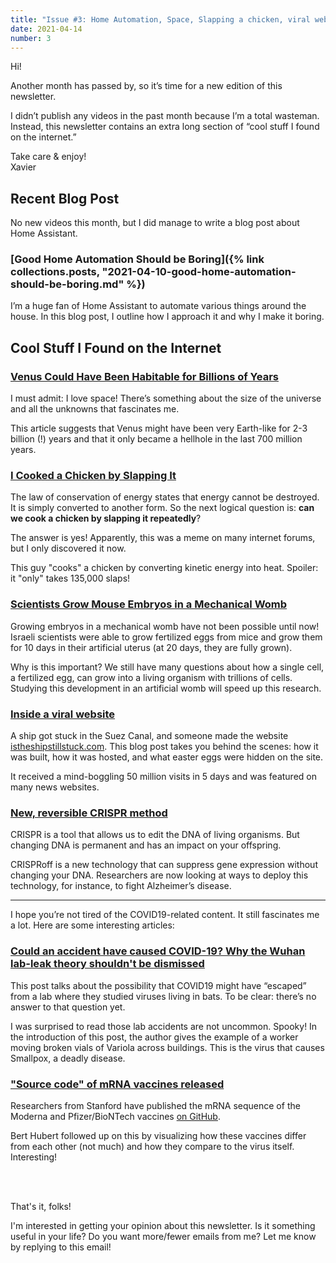 ```yaml
---
title: "Issue #3: Home Automation, Space, Slapping a chicken, viral website, source code of mRNA vaccines"
date: 2021-04-14
number: 3
---
```


Hi!

Another month has passed by, so it’s time for a new edition of this newsletter.

I didn’t publish any videos in the past month because I’m a total wasteman. Instead, this newsletter contains an extra long section of “cool stuff I found on the internet.”

Take care & enjoy!  
Xavier

## Recent Blog Post
No new videos this month, but I did manage to write a blog post about Home Assistant.

### [Good Home Automation Should be Boring]({% link collections.posts, "2021-04-10-good-home-automation-should-be-boring.md" %})
I’m a huge fan of Home Assistant to automate various things around the house. In this blog post, I outline how I approach it and why I make it boring.


## Cool Stuff I Found on the Internet

### [Venus Could Have Been Habitable for Billions of Years](https://www.smithsonianmag.com/smart-news/venus-could-have-been-habitable-billions-years-180973203)
I must admit: I love space! There’s something about the size of the universe and all the unknowns that fascinates me.

This article suggests that Venus might have been very Earth-like for 2-3 billion (!) years and that it only became a hellhole in the last 700 million years.


### [I Cooked a Chicken by Slapping It](https://www.youtube.com/watch?v=LHFhnnTWMgI)
The law of conservation of energy states that energy cannot be destroyed. It is simply converted to another form. So the next logical question is: **can we cook a chicken by slapping it repeatedly**?

The answer is yes! Apparently, this was a meme on many internet forums, but I only discovered it now.

This guy "cooks" a chicken by converting kinetic energy into heat. Spoiler: it "only" takes 135,000 slaps!


### [Scientists Grow Mouse Embryos in a Mechanical Womb](https://www.nytimes.com/2021/03/17/health/mice-artificial-uterus.html)
Growing embryos in a mechanical womb have not been possible until now! Israeli scientists were able to grow fertilized eggs from mice and grow them for 10 days in their artificial uterus (at 20 days, they are fully grown).

Why is this important? We still have many questions about how a single cell, a fertilized egg, can grow into a living organism with trillions of cells. Studying this development in an artificial womb will speed up this research.


### [Inside a viral website](https://notfunatparties.substack.com/p/inside-a-viral-website)
A ship got stuck in the Suez Canal, and someone made the website [istheshipstillstuck.com](https://istheshipstillstuck.com/). This blog post takes you behind the scenes: how it was built, how it was hosted, and what easter eggs were hidden on the site.

It received a mind-boggling 50 million visits in 5 days and was featured on many news websites.

### [New, reversible CRISPR method](https://phys.org/news/2021-04-reversible-crispr-method-gene-underlying.html)
CRISPR is a tool that allows us to edit the DNA of living organisms. But changing DNA is permanent and has an impact on your offspring.

CRISPRoff is a new technology that can suppress gene expression without changing your DNA. Researchers are now looking at ways to deploy this technology, for instance, to fight Alzheimer’s disease.

<hr>

I hope you’re not tired of the COVID19-related content. It still fascinates me a lot. Here are some interesting articles:

### [Could an accident have caused COVID-19? Why the Wuhan lab-leak theory shouldn't be dismissed](https://eu.usatoday.com/in-depth/opinion/2021/03/22/why-covid-lab-leak-theory-wuhan-shouldnt-dismissed-column/4765985001/)
This post talks about the possibility that COVID19 might have “escaped” from a lab where they studied viruses living in bats. To be clear: there’s no answer to that question yet. 

I was surprised to read those lab accidents are not uncommon. Spooky! In the introduction of this post, the author gives the example of a worker moving broken vials of Variola across buildings. This is the virus that causes Smallpox, a deadly disease.

### ["Source code" of mRNA vaccines released](https://twitter.com/powerdns_bert/status/1375091898797453326)
Researchers from Stanford have published the mRNA sequence of the Moderna and Pfizer/BioNTech vaccines [on GitHub](https://github.com/NAalytics/Assemblies-of-putative-SARS-CoV2-spike-encoding-mRNA-sequences-for-vaccines-BNT-162b2-and-mRNA-1273).

Bert Hubert followed up on this by visualizing how these vaccines differ from each other (not much) and how they compare to the virus itself. Interesting!

<br><br>

That's it, folks!

I'm interested in getting your opinion about this newsletter. Is it something useful in your life? Do you want more/fewer emails from me? Let me know by replying to this email!
